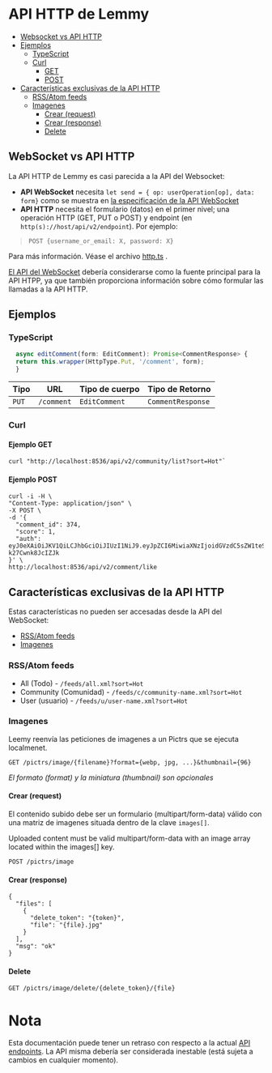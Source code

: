 # API HTTP de Lemmy


<!-- toc -->

- [Websocket vs API HTTP](#websocket-vs-api-http)
- [Ejemplos](#ejemplos)
  * [TypeScript](#typescript)
  * [Curl](#curl)
    + [GET](#ejemplo-get)
    + [POST](#ejemplo-post)
- [Características exclusivas de la API HTTP](#características-exclusivas-de-la-api-http)
  * [RSS/Atom feeds](#rss-atom-feeds)
  * [Imagenes](#imagenes)
    + [Crear (request)](#crear-request)
    + [Crear (response)](#crear-response)
    * [Delete](#delete)

<!-- tocstop -->

## WebSocket vs API HTTP
La API HTTP de Lemmy es casi parecida a la API del Websocket:
- **API WebSocket** necesita `let send = { op: userOperation[op], data: form}` como se muestra en [la especificación de la API WebSocket](https://join-lemmy.org/api/index.html)
- **API HTTP** necesita el formulario (datos) en el primer nivel; una operación HTTP (GET, PUT o POST) y endpoint (en `http(s)://host/api/v2/endpoint`). Por ejemplo:

> `POST {username_or_email: X, password: X}`

Para más información. Véase el archivo
[http.ts](https://github.com/ProjectMakerGeorgia/lemmy-js-client/blob/main/src/http.ts) .

[El API del WebSocket](https://join-lemmy.org/api/index.html) debería considerarse como la fuente principal para la API HTPP, ya que también proporciona información sobre cómo formular las llamadas a la API HTTP.

## Ejemplos

### TypeScript

```ts
  async editComment(form: EditComment): Promise<CommentResponse> {
  return this.wrapper(HttpType.Put, '/comment', form);
  }
```

| Tipo | URL | Tipo de cuerpo | Tipo de Retorno |
| --- | --- | --- | --- |
| `PUT` | `/comment` | `EditComment` | `CommentResponse` |

### Curl

#### Ejemplo GET

```
curl "http://localhost:8536/api/v2/community/list?sort=Hot"`
```

#### Ejemplo POST

```
curl -i -H \
"Content-Type: application/json" \
-X POST \
-d '{
  "comment_id": 374,
  "score": 1,
  "auth": eyJ0eXAiOiJKV1QiLCJhbGciOiJIUzI1NiJ9.eyJpZCI6MiwiaXNzIjoidGVzdC5sZW1teS5tbCJ9.P77RX_kpz1a_geY5eCp29sl_5mAm-k27Cwnk8JcIZJk
}' \
http://localhost:8536/api/v2/comment/like
```

## Características exclusivas de la API HTTP

Estas características no pueden ser accesadas desde la API del WebSocket:

- [RSS/Atom feeds](#rss-atom-feeds)
- [Imagenes](#imagenes)

### RSS/Atom feeds

- All (Todo) - `/feeds/all.xml?sort=Hot`
- Community (Comunidad) - `/feeds/c/community-name.xml?sort=Hot`
- User (usuario) - `/feeds/u/user-name.xml?sort=Hot`

### Imagenes

Leemy reenvía las peticiones de imagenes a un Pictrs que se ejecuta localmenet.

`GET /pictrs/image/{filename}?format={webp, jpg, ...}&thumbnail={96}`

*El formato (format) y la miniatura (thumbnail) son opcionales*

#### Crear (request)

El contenido subido debe ser un formulario (multipart/form-data) válido con una matriz de imagenes situada dentro de la clave `images[]`.

Uploaded content must be valid multipart/form-data with an image array located within the images[] key.

`POST /pictrs/image` 

#### Crear (response)

```
{
  "files": [
    {
      "delete_token": "{token}",
      "file": "{file}.jpg"
    }
  ],
  "msg": "ok"
}
```

#### Delete

`GET /pictrs/image/delete/{delete_token}/{file}`


# Nota

Esta documentación puede tener un retraso con respecto a la actual
[API endpoints](https://github.com/ProjectMakerGeorgia/lemmy-js-client/blob/main/src/http.ts). La API misma debería ser considerada inestable (está sujeta a cambios en cualquier momento).
